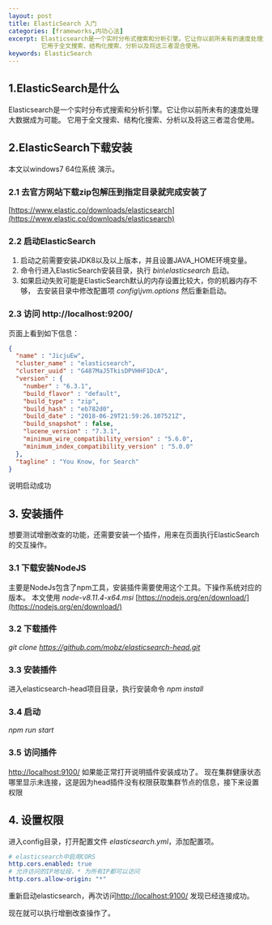 ```yaml
---
layout: post
title: ElasticSearch 入门
categories: [frameworks,内功心法]
excerpt: Elasticsearch是一个实时分布式搜索和分析引擎。它让你以前所未有的速度处理大数据成为可能。
         它用于全文搜索、结构化搜索、分析以及将这三者混合使用。
keywords: ElasticSearch
---
```



## 1.ElasticSearch是什么
Elasticsearch是一个实时分布式搜索和分析引擎。它让你以前所未有的速度处理大数据成为可能。
它用于全文搜索、结构化搜索、分析以及将这三者混合使用。

## 2.ElasticSearch下载安装
本文以windows7 64位系统 演示。
### 2.1 去官方网站下载zip包解压到指定目录就完成安装了
[https://www.elastic.co/downloads/elasticsearch](https://www.elastic.co/downloads/elasticsearch)

### 2.2 启动ElasticSearch
1. 启动之前需要安装JDK8以及以上版本，并且设置JAVA_HOME环境变量。
2. 命令行进入ElasticSearch安装目录，执行 *bin\elasticsearch* 启动。
3. 如果启动失败可能是ElasticSearch默认的内存设置比较大，你的机器内存不够， 去安装目录中修改配置项 *config\jvm.options* 然后重新启动。

### 2.3 访问 http://localhost:9200/
页面上看到如下信息：
```json
{
  "name" : "JicjuEw",
  "cluster_name" : "elasticsearch",
  "cluster_uuid" : "G487MaJ5TkisDPVHHF1DcA",
  "version" : {
    "number" : "6.3.1",
    "build_flavor" : "default",
    "build_type" : "zip",
    "build_hash" : "eb782d0",
    "build_date" : "2018-06-29T21:59:26.107521Z",
    "build_snapshot" : false,
    "lucene_version" : "7.3.1",
    "minimum_wire_compatibility_version" : "5.6.0",
    "minimum_index_compatibility_version" : "5.0.0"
  },
  "tagline" : "You Know, for Search"
}
```
说明启动成功

## 3. 安装插件
想要测试增删改查的功能，还需要安装一个插件，用来在页面执行ElasticSearch的交互操作。

### 3.1 下载安装NodeJS
主要是NodeJs包含了npm工具，安装插件需要使用这个工具。下操作系统对应的版本。 本文使用 *node-v8.11.4-x64.msi*
[https://nodejs.org/en/download/](https://nodejs.org/en/download/)

### 3.2 下载插件
*git clone https://github.com/mobz/elasticsearch-head.git*

### 3.3 安装插件
进入elasticsearch-head项目目录，执行安装命令 *npm install*

### 3.4 启动
*npm run start*

### 3.5 访问插件
[http://localhost:9100/](http://localhost:9100/)
如果能正常打开说明插件安装成功了。
现在集群健康状态哪里显示未连接，这是因为head插件没有权限获取集群节点的信息，接下来设置权限

## 4. 设置权限
进入config目录，打开配置文件 *elasticsearch.yml*，添加配置项。
```yaml
# elasticsearch中启用CORS
http.cors.enabled: true
# 允许访问的IP地址段，* 为所有IP都可以访问
http.cors.allow-origin: "*"
```
重新启动elasticsearch，再次访问[http://localhost:9100/](http://localhost:9100/) 发现已经连接成功。

现在就可以执行增删改查操作了。